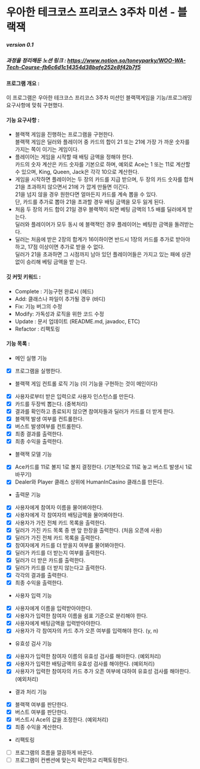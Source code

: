 # 우아한 테크코스 프리코스 3주차 미션 - 블랙잭

##### version 0.1  

##### 과정을 정리해둔 노션 링크 : https://www.notion.so/toneyparky/WOO-WA-Tech-Course-fb6c6d1c14354d38bafe252e8f42b7f5

#### 프로그램 개요 :  
이 프로그램은 우아한 테크코스 프리코스 3주차 미션인 블랙잭게임을 기능/프로그래밍 요구사항에 맞춰 구현했다.


#### 기능 요구사항 :
- 블랙잭 게임을 진행하는 프로그램을 구현한다.    
블랙잭 게임은 딜러와 플레이어 중 카드의 합이 21 또는 21에 가장 가 까운 숫자를 가지는 쪽이 이기는 게임이다.
- 플레이어는 게임을 시작할 때 배팅 금액을 정해야 한다.  
 카드의 숫자 계산은 카드 숫자를 기본으로 하며, 예외로 Ace는 1 또는 11로 계산할 수 있으며, King, Queen, Jack은 각각 10으로 계산한다.
- 게임을 시작하면 플레이어는 두 장의 카드를 지급 받으며, 두 장의 카드 숫자를 합쳐 21을 초과하지 않으면서 21에 가 깝게 만들면 이긴다.  
 21을 넘지 않을 경우 원한다면 얼마든지 카드를 계속 뽑을 수 있다.  
  단, 카드를 추가로 뽑아 21을 초과할 경우 배팅 금액을 모두 잃게 된다.
- 처음 두 장의 카드 합이 21일 경우 블랙잭이 되면 베팅 금액의 1.5 배를 딜러에게 받는다.  
 딜러와 플레이어가 모두 동시 에 블랙잭인 경우 플레이어는 베팅한 금액을 돌려받는다.
- 딜러는 처음에 받은 2장의 합계가 16이하이면 반드시 1장의 카드를 추가로 받아야 하고, 17점 이상이면 추가로 받을 수 없다.  
 딜러가 21을 초과하면 그 시점까지 남아 있던 플레이어들은 가지고 있는 패에 상관 없이 승리해 베팅 금액을 받 는다.

#### 깃 커밋 키워드 :  
- Complete : 기능구현 완료시 (헤드)
- Add: 클래스나 파일이 추가될 경우 (바디)  
- Fix: 기능 버그의 수정 
- Modify: 가독성과 로직을 위한 코드 수정
- Update : 문서 업데이트 (README.md, javadoc, ETC)  
- Refactor : 리팩토링

#### 기능 목록 :
- 메인 실행 기능  
- [x] 프로그램을 실행한다.

- 블랙잭 게임 컨트롤 로직 기능 (이 기능을 구현하는 것이 메인이다)
- [x] 사용자로부터 받은 입력으로 사용자 인스턴스를 만든다.
- [x] 카드를 두장씩 뽑는다. (중복처리)
- [x] 결과를 확인하고 종료되지 않으면 참여자들과 딜러가 카드를 더 받게 한다. 
- [x] 블랙잭 발생 여부를 컨트롤한다. 
- [x] 버스트 발생여부를 컨트롤한다.   
- [x] 최종 결과를 출력한다.
- [x] 최종 수익을 출력한다.
   
- 블랙잭 모델 기능  
- [x] Ace카드를 11로 볼지 1로 볼지 결정한다. (기본적으로 11로 놓고 버스트 발생시 1로 바꾸기)  
- [x] Dealer와 Player 클래스 상위에 HumanInCasino 클래스를 만든다.

- 출력문 기능
- [x] 사용자에게 참여자 이름을 물어봐야한다.
- [x] 사용자에게 각 참여자의 배팅금액을 물어봐야한다.
- [x] 사용자가 가진 전체 카드 목록을 출력한다.
- [x] 딜러가 가진 카드 목록 중 맨 앞 한장을 출력한다. (처음 오픈에 사용)
- [x] 딜러가 가진 전체 카드 목록을 출력한다.
- [x] 참여자에게 카드를 더 받을지 여부를 물어봐야한다.
- [x] 딜러가 카드를 더 받는지 여부를 출력한다.
- [x] 딜러가 더 받은 카드를 출력한다.
- [x] 딜러가 카드를 더 받지 않는다고 출력한다.
- [x] 각각의 결과를 출력한다.  
- [x] 최종 수익을 출력한다.

- 사용자 입력 기능  
- [x] 사용자에게 이름을 입력받아야한다.
- [x] 사용자가 입력한 참여자 이름을 쉼표 기준으로 분리해야 한다.
- [x] 사용자에게 배팅금액을 입력받아야한다.
- [x] 사용자가 각 참여자의 카드 추가 오픈 여부를 입력해야 한다. (y, n)

- 유효성 검사 기능
- [x] 사용자가 입력한 참여자 이름의 유효성 검사를 해야한다. (예외처리)
- [x] 사용자가 입력한 배팅금액의 유효성 검사를 해야한다. (예외처리)
- [x] 사용자가 입력한 참여자의 카드 추가 오픈 여부에 대하여 유효성 검사를 해야한다. (예외처리)

- 결과 처리 기능
- [x] 블랙잭 여부를 판단한다.
- [x] 버스트 여부를 판단한다.   
- [x] 버스트시 Ace의 값을 조정한다. (예외처리)
- [x] 최종 수익을 계산한다.

- 리팩토링  
- [ ] 프로그램의 흐름을 깔끔하게 바꾼다.  
- [ ] 프로그램이 컨벤션에 맞는지 확인하고 리팩토링한다.  